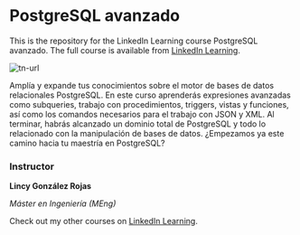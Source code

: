 # PostgreSQL avanzado

This is the repository for the LinkedIn Learning course PostgreSQL avanzado. The full course is available from [LinkedIn Learning][lil-course-url].

![tn-url]

Amplía y expande tus conocimientos sobre el motor de bases de datos relacionales PostgreSQL. En este curso aprenderás expresiones avanzadas como subqueries, trabajo con procedimientos, triggers, vistas y funciones, así como los comandos necesarios para el trabajo con JSON y XML. Al terminar, habrás alcanzado un dominio total de PostgreSQL y todo lo relacionado con la manipulación de bases de datos. ¿Empezamos ya este camino hacia tu maestría en PostgreSQL?


### Instructor

**Lincy González Rojas**

_Máster en Ingeniería (MEng)_

Check out my other courses on [LinkedIn Learning](https://www.linkedin.com/learning/instructors/lincy-gonzalez-rojas?u=104).

[lil-course-url]: https://www.linkedin.com/learning/postgresql-avanzado
[tn-url]: https://cdn.lynda.com/course/2259962/2259962-1627913910064-16x9.jpg
